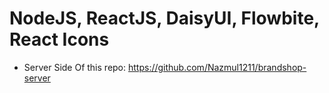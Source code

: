 # NodeJS, ReactJS, DaisyUI, Flowbite, React Icons


- Server Side Of this repo: https://github.com/Nazmul1211/brandshop-server
